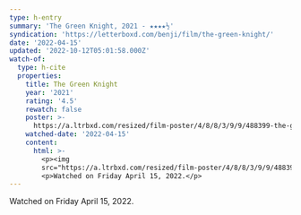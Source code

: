 ```yaml
---
type: h-entry
summary: 'The Green Knight, 2021 - ★★★★½'
syndication: 'https://letterboxd.com/benji/film/the-green-knight/'
date: '2022-04-15'
updated: '2022-10-12T05:01:58.000Z'
watch-of:
  type: h-cite
  properties:
    title: The Green Knight
    year: '2021'
    rating: '4.5'
    rewatch: false
    poster: >-
      https://a.ltrbxd.com/resized/film-poster/4/8/8/3/9/9/488399-the-green-knight-0-600-0-900-crop.jpg?v=874a267b92
    watched-date: '2022-04-15'
    content:
      html: >-
        <p><img
        src="https://a.ltrbxd.com/resized/film-poster/4/8/8/3/9/9/488399-the-green-knight-0-600-0-900-crop.jpg?v=874a267b92"/></p>
        <p>Watched on Friday April 15, 2022.</p>
---
```

Watched on Friday April 15, 2022.
